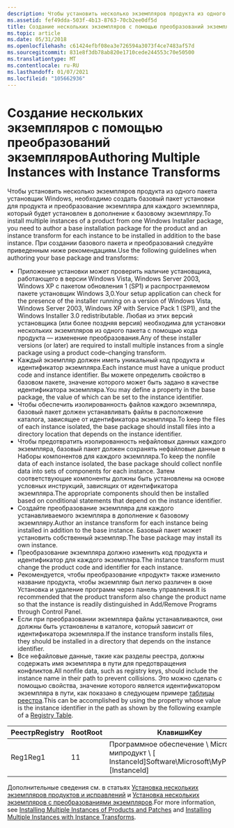 ```yaml
---
description: Чтобы установить несколько экземпляров продукта из одного пакета установщик Windows, необходимо создать базовый пакет установки для продукта и преобразование экземпляра для каждого экземпляра, который будет установлен в дополнение к базовому экземпляру.
ms.assetid: fef49dda-503f-4b13-8763-70cb2ee0df5d
title: Создание нескольких экземпляров с помощью преобразований экземпляров
ms.topic: article
ms.date: 05/31/2018
ms.openlocfilehash: c61424efbf08ea3e726594a3073f4ce7483af57d
ms.sourcegitcommit: 831e8f3db78ab820e1710cede244553c70e50500
ms.translationtype: MT
ms.contentlocale: ru-RU
ms.lasthandoff: 01/07/2021
ms.locfileid: "105662936"
---
```

# <a name="authoring-multiple-instances-with-instance-transforms"></a><span data-ttu-id="e01e1-103">Создание нескольких экземпляров с помощью преобразований экземпляров</span><span class="sxs-lookup"><span data-stu-id="e01e1-103">Authoring Multiple Instances with Instance Transforms</span></span>

<span data-ttu-id="e01e1-104">Чтобы установить несколько экземпляров продукта из одного пакета установщик Windows, необходимо создать базовый пакет установки для продукта и преобразование экземпляра для каждого экземпляра, который будет установлен в дополнение к базовому экземпляру.</span><span class="sxs-lookup"><span data-stu-id="e01e1-104">To install multiple instances of a product from one Windows Installer package, you need to author a base installation package for the product and an instance transform for each instance to be installed in addition to the base instance.</span></span> <span data-ttu-id="e01e1-105">При создании базового пакета и преобразований следуйте приведенным ниже рекомендациям.</span><span class="sxs-lookup"><span data-stu-id="e01e1-105">Use the following guidelines when authoring your base package and transforms:</span></span>

-   <span data-ttu-id="e01e1-106">Приложение установки может проверить наличие установщика, работающего в версии Windows Vista, Windows Server 2003, Windows XP с пакетом обновления 1 (SP1) и распространяемом пакете установщик Windows 3,0.</span><span class="sxs-lookup"><span data-stu-id="e01e1-106">Your setup application can check for the presence of the installer running on a version of Windows Vista, Windows Server 2003, Windows XP with Service Pack 1 (SP1), and the Windows Installer 3.0 redistributable.</span></span> <span data-ttu-id="e01e1-107">Любая из этих версий установщика (или более поздняя версия) необходима для установки нескольких экземпляров из одного пакета с помощью кода продукта — изменение преобразования.</span><span class="sxs-lookup"><span data-stu-id="e01e1-107">Any of these installer versions (or later) are required to install multiple instances from a single package using a product code–changing transform.</span></span>
-   <span data-ttu-id="e01e1-108">Каждый экземпляр должен иметь уникальный код продукта и идентификатор экземпляра.</span><span class="sxs-lookup"><span data-stu-id="e01e1-108">Each instance must have a unique product code and instance identifier.</span></span> <span data-ttu-id="e01e1-109">Вы можете определить свойство в базовом пакете, значение которого может быть задано в качестве идентификатора экземпляра.</span><span class="sxs-lookup"><span data-stu-id="e01e1-109">You may define a property in the base package, the value of which can be set to the instance identifier.</span></span>
-   <span data-ttu-id="e01e1-110">Чтобы обеспечить изолированность файлов каждого экземпляра, базовый пакет должен устанавливать файлы в расположение каталога, зависящее от идентификатора экземпляра.</span><span class="sxs-lookup"><span data-stu-id="e01e1-110">To keep the files of each instance isolated, the base package should install files into a directory location that depends on the instance identifier.</span></span>
-   <span data-ttu-id="e01e1-111">Чтобы предотвратить изолированность нефайловых данных каждого экземпляра, базовый пакет должен сохранять нефайловые данные в Наборы компонентов для каждого экземпляра.</span><span class="sxs-lookup"><span data-stu-id="e01e1-111">To keep the nonfile data of each instance isolated, the base package should collect nonfile data into sets of components for each instance.</span></span> <span data-ttu-id="e01e1-112">Затем соответствующие компоненты должны быть установлены на основе условных инструкций, зависящих от идентификатора экземпляра.</span><span class="sxs-lookup"><span data-stu-id="e01e1-112">The appropriate components should then be installed based on conditional statements that depend on the instance identifier.</span></span>
-   <span data-ttu-id="e01e1-113">Создайте преобразование экземпляра для каждого устанавливаемого экземпляра в дополнение к базовому экземпляру.</span><span class="sxs-lookup"><span data-stu-id="e01e1-113">Author an instance transform for each instance being installed in addition to the base instance.</span></span> <span data-ttu-id="e01e1-114">Базовый пакет может установить собственный экземпляр.</span><span class="sxs-lookup"><span data-stu-id="e01e1-114">The base package may install its own instance.</span></span>
-   <span data-ttu-id="e01e1-115">Преобразование экземпляра должно изменить код продукта и идентификатор для каждого экземпляра.</span><span class="sxs-lookup"><span data-stu-id="e01e1-115">The instance transform must change the product code and identifier for each instance.</span></span>
-   <span data-ttu-id="e01e1-116">Рекомендуется, чтобы преобразование «продукт» также изменило название продукта, чтобы экземпляр был легко различен в окне Установка и удаление программ через панель управления.</span><span class="sxs-lookup"><span data-stu-id="e01e1-116">It is recommended that the product transform also change the product name so that the instance is readily distinguished in Add/Remove Programs through Control Panel.</span></span>
-   <span data-ttu-id="e01e1-117">Если при преобразовании экземпляра файлы устанавливаются, они должны быть установлены в каталоге, который зависит от идентификатора экземпляра.</span><span class="sxs-lookup"><span data-stu-id="e01e1-117">If the instance transform installs files, they should be installed in a directory that depends on the instance identifier.</span></span>
-   <span data-ttu-id="e01e1-118">Все нефайловые данные, такие как разделы реестра, должны содержать имя экземпляра в пути для предотвращения конфликтов.</span><span class="sxs-lookup"><span data-stu-id="e01e1-118">All nonfile data, such as registry keys, should include the instance name in their path to prevent collisions.</span></span> <span data-ttu-id="e01e1-119">Это можно сделать с помощью свойства, значение которого является идентификатором экземпляра в пути, как показано в следующем примере [таблицы реестра](registry-table.md).</span><span class="sxs-lookup"><span data-stu-id="e01e1-119">This can be accomplished by using the property whose value is the instance identifier in the path as shown by the following example of a [Registry Table](registry-table.md).</span></span>



| <span data-ttu-id="e01e1-120">Реестр</span><span class="sxs-lookup"><span data-stu-id="e01e1-120">Registry</span></span> | <span data-ttu-id="e01e1-121">Root</span><span class="sxs-lookup"><span data-stu-id="e01e1-121">Root</span></span> | <span data-ttu-id="e01e1-122">Клавиши</span><span class="sxs-lookup"><span data-stu-id="e01e1-122">Key</span></span>                                            | <span data-ttu-id="e01e1-123">Название</span><span class="sxs-lookup"><span data-stu-id="e01e1-123">Name</span></span>         | <span data-ttu-id="e01e1-124">Значение</span><span class="sxs-lookup"><span data-stu-id="e01e1-124">Value</span></span>           | <span data-ttu-id="e01e1-125">Компонент\_</span><span class="sxs-lookup"><span data-stu-id="e01e1-125">Component\_</span></span>      |
|----------|------|------------------------------------------------|--------------|-----------------|------------------|
| <span data-ttu-id="e01e1-126">Reg1</span><span class="sxs-lookup"><span data-stu-id="e01e1-126">Reg1</span></span>     | <span data-ttu-id="e01e1-127">1</span><span class="sxs-lookup"><span data-stu-id="e01e1-127">1</span></span>    | <span data-ttu-id="e01e1-128">Программное обеспечение \\ Microsoft \\ мипродукт \\ \[ InstanceId\]</span><span class="sxs-lookup"><span data-stu-id="e01e1-128">Software\\Microsoft\\MyProduct\\\[InstanceId\]</span></span> | <span data-ttu-id="e01e1-129">инстанцегуид</span><span class="sxs-lookup"><span data-stu-id="e01e1-129">InstanceGuid</span></span> | <span data-ttu-id="e01e1-130">\[ProductCode\]</span><span class="sxs-lookup"><span data-stu-id="e01e1-130">\[ProductCode\]</span></span> | <span data-ttu-id="e01e1-131">NonFileDataComp1</span><span class="sxs-lookup"><span data-stu-id="e01e1-131">NonFileDataComp1</span></span> |



 

<span data-ttu-id="e01e1-132">Дополнительные сведения см. в статьях [Установка нескольких экземпляров продуктов и исправлений](installing-multiple-instances-of-products-and-patches.md) и [Установка нескольких экземпляров с преобразованиями экземпляров](installing-multiple-instances-with-instance-transforms.md).</span><span class="sxs-lookup"><span data-stu-id="e01e1-132">For more information, see [Installing Multiple Instances of Products and Patches](installing-multiple-instances-of-products-and-patches.md) and [Installing Multiple Instances with Instance Transforms](installing-multiple-instances-with-instance-transforms.md).</span></span>

 

 




